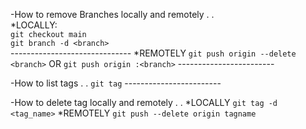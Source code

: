 -How to remove Branches locally and remotely . . <br />
    *LOCALLY: <br />
        `git checkout main` <br />
        `git branch -d <branch>` <br />
    ------------------------------
    *REMOTELY
        `git push origin --delete <branch>`
        OR
        `git push origin :<branch>`
    ------------------------

-How to list tags . .
    `git tag`
    ------------------------

-How to delete tag locally and remotely . .
    *LOCALLY
        `git tag -d <tag_name>`
    *REMOTELY
        `git push --delete origin tagname`